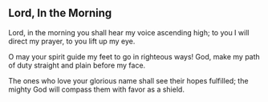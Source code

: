 ## Lord, In the Morning

Lord, in the morning you shall hear
my voice ascending high;
to you I will direct my prayer,
to you lift up my eye.

O may your spirit guide my feet
to go in righteous ways!
God, make my path of duty straight
and plain before my face.

The ones who love your glorious name
shall see their hopes fulfilled;
the mighty God will compass them
with favor as a shield.